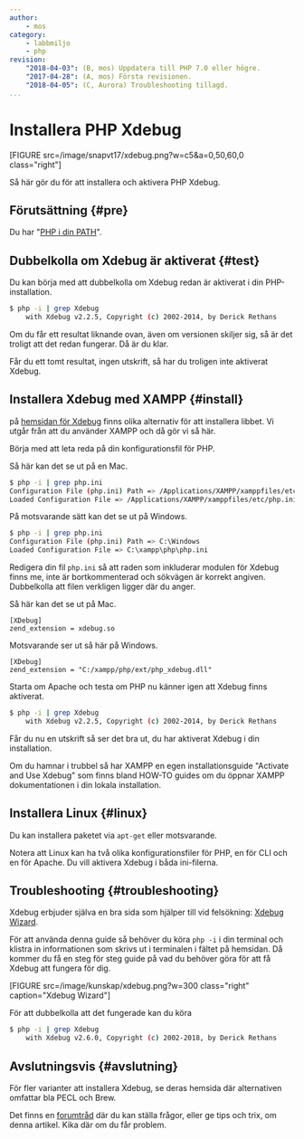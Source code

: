 ```yaml
---
author:
    - mos
category:
    - labbmiljo
    - php
revision:
    "2018-04-03": (B, mos) Uppdatera till PHP 7.0 eller högre.
    "2017-04-28": (A, mos) Första revisionen.
    "2018-04-05": (C, Aurora) Troubleshooting tillagd.
...
```

Installera PHP Xdebug
==================================

[FIGURE src=/image/snapvt17/xdebug.png?w=c5&a=0,50,60,0 class="right"]

Så här gör du för att installera och aktivera PHP Xdebug.

<!--more-->



Förutsättning {#pre}
-------------------------------

Du har "[PHP i din PATH](kunskap/lagg-php-i-pathen)".




Dubbelkolla om Xdebug är aktiverat {#test}
-------------------------------

Du kan börja med att dubbelkolla om Xdebug redan är aktiverat i din PHP-installation.

```bash
$ php -i | grep Xdebug
    with Xdebug v2.2.5, Copyright (c) 2002-2014, by Derick Rethans
```

Om du får ett resultat liknande ovan, även om versionen skiljer sig, så är det troligt att det redan fungerar. Då är du klar.

Får du ett tomt resultat, ingen utskrift, så har du troligen inte aktiverat Xdebug.



Installera Xdebug med XAMPP {#install}
-------------------------------

på [hemsidan för Xdebug](https://xdebug.org/) finns olika alternativ för att installera libbet. Vi utgår från att du använder XAMPP och då gör vi så här.

Börja med att leta reda på din konfigurationsfil för PHP.

Så här kan det se ut på en Mac.

```bash
$ php -i | grep php.ini
Configuration File (php.ini) Path => /Applications/XAMPP/xamppfiles/etc
Loaded Configuration File => /Applications/XAMPP/xamppfiles/etc/php.ini
```

På motsvarande sätt kan det se ut på Windows.

```bash
$ php -i | grep php.ini
Configuration File (php.ini) Path => C:\Windows
Loaded Configuration File => C:\xampp\php\php.ini
```

Redigera din fil `php.ini` så att raden som inkluderar modulen för Xdebug finns me, inte är bortkommenterad och sökvägen är korrekt angiven. Dubbelkolla att filen verkligen ligger där du anger.

Så här kan det se ut på Mac.

```text
[XDebug]
zend_extension = xdebug.so
```

Motsvarande ser ut så här på Windows.

```text
[XDebug]
zend_extension = "C:/xampp/php/ext/php_xdebug.dll"
```

Starta om Apache och testa om PHP nu känner igen att Xdebug finns aktiverat.

```bash
$ php -i | grep Xdebug
    with Xdebug v2.2.5, Copyright (c) 2002-2014, by Derick Rethans
```

Får du nu en utskrift så ser det bra ut, du har aktiverat Xdebug i din installation.

Om du hamnar i trubbel så har XAMPP en egen installationsguide "Activate and Use Xdebug" som finns bland HOW-TO guides om du öppnar XAMPP dokumentationen i din lokala installation.



Installera Linux {#linux}
------------------------------

Du kan installera paketet via `apt-get` eller motsvarande.

Notera att Linux kan ha två olika konfigurationsfiler för PHP, en för CLI och en för Apache. Du vill aktivera Xdebug i båda ini-filerna.

Troubleshooting {#troubleshooting}
------------------------------

Xdebug erbjuder själva en bra sida som hjälper till vid felsökning: [Xdebug Wizard](https://xdebug.org/wizard.php).

För att använda denna guide så behöver du köra `php -i` i din terminal och klistra in informationen som skrivs ut i terminalen i fältet på hemsidan. Då kommer du få en steg för steg guide på vad du behöver göra för att få Xdebug att fungera för dig.

[FIGURE src=/image/kunskap/xdebug.png?w=300 class="right" caption="Xdebug Wizard"]

För att dubbelkolla att det fungerade kan du köra

```bash
$ php -i | grep Xdebug
    with Xdebug v2.6.0, Copyright (c) 2002-2018, by Derick Rethans
```

Avslutningsvis {#avslutning}
------------------------------

För fler varianter att installera Xdebug, se deras hemsida där alternativen omfattar bla PECL och Brew.

Det finns en [forumtråd](t/6464) där du kan ställa frågor, eller ge tips och trix, om denna artikel. Kika där om du får problem.

